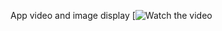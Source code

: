 App video and image display
[![Watch the video]([https://youtu.be/vt5fpE0bzSY](https://github.com/johnnyk1090/AI-Powered-Analytics-App/blob/main/Meet_Your_New_AI%20Assistant.mp4))
